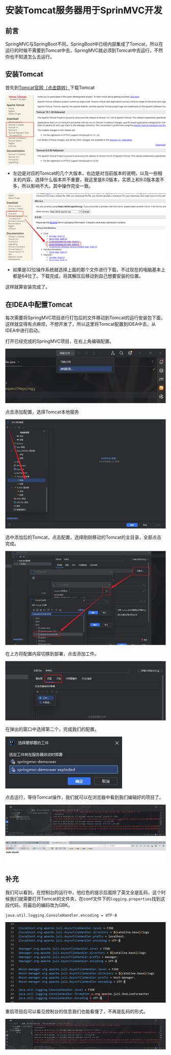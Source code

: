 # 安装Tomcat服务器用于SprinMVC开发

## 前言

SpringMVC与SpringBoot不同，SpringBoot中已经内部集成了Tomcat，所以在运行的时候不需要到Tomcat中去，SpringMVC就必须到Tomcat中去运行，不然你也不知道怎么去运行。

## 安装Tomcat

首先到[Tomcat官网（点击跳转）](https://tomcat.apache.org/)下载Tomcat

![image-20240921194934848](imgs\安装Tomcat服务器用于SprinMVC开发\image-20240921194934848.png)

- 左边是对应的Tomcat的几个大版本，右边是对当前版本的说明，以及一些相关的内容，选择什么版本并不重要，我这里是8.0版本，实质上和9.0版本差不多，所以影响不大。其中操作完全一致。

![image-20240921195219771](imgs\安装Tomcat服务器用于SprinMVC开发\image-20240921195219771.png)

- 如果是32位操作系统就选择上面的那个文件进行下载，不过现在的电脑基本上都是64位了。下载完成，将其解压后移动到自己想要安装的位置。

这样就算安装完成了。

## 在IDEA中配置Tomcat

每次需要将SpringMVC项目进行打包后的文件移动到Tomcat的运行安装包下面，这样就显得有点麻烦，不想开发了，所以这里将Tomcat配置到IDEA中去，从IDEA中进行启动。

打开已经完成的SpringMVC项目，在右上角编辑配置。

![image-20240921200026695](imgs\安装Tomcat服务器用于SprinMVC开发\image-20240921200026695.png)

点击添加配置，选择Tomcat本地服务

![image-20240921200122302](imgs\安装Tomcat服务器用于SprinMVC开发\image-20240921200122302.png)

选中添加后的Tomcat，点击配置，选择刚刚移动的Tomcat的主目录，全部点击完成。

![image-20240921200400848](imgs\安装Tomcat服务器用于SprinMVC开发\image-20240921200400848.png)

在上方将配置内容切换到部署，点击添加工件。

![image-20240921200521359](imgs\安装Tomcat服务器用于SprinMVC开发\image-20240921200521359.png)

在弹出的窗口中选择第二个，完成我们的配置。

![image-20240921200612882](imgs\安装Tomcat服务器用于SprinMVC开发\image-20240921200612882.png)

点击运行，等待Tomcat操作，我们就可以在浏览器中看到我们编辑好的项目了。

![image-20240921200947142](imgs\安装Tomcat服务器用于SprinMVC开发\image-20240921200947142.png)

![image-20240921201030969](imgs\安装Tomcat服务器用于SprinMVC开发\image-20240921201030969.png)

## 补充

我们可以看到，在控制台的运行中，他红色的提示后面除了英文全是乱码，这个时候我们就需要打开Tomcat的文件夹，在conf文件下的`logging.properties`找到这段代码，将最后的编码改为GBK。

```properties
java.util.logging.ConsoleHandler.encoding = UTF-8
```

![image-20240921201516122](imgs\安装Tomcat服务器用于SprinMVC开发\image-20240921201516122.png)

重启项目后可以看见控制台的信息我们也能看懂了，不再是乱码的形式。

![image-20240921201741364](imgs\安装Tomcat服务器用于SprinMVC开发\image-20240921201741364.png)
